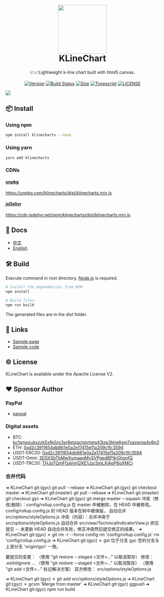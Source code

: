 <p align="center">
  <a href="https://github.com/liihuu/KLineChart">
    <img style="width: 160px" src="https://cdn.nlark.com/yuque/0/2022/png/8403091/1646572140298-assets/web-upload/16d5552a-3a7d-43a0-a5cb-079274af1df6.png"/>
  </a>
</p>
<h1 align="center" style="margin-top: -16px">KLineChart</h1>
<p align="center">💹📈Lightweight k-line chart built with html5 canvas.</p>
<div align="center">

[![Version](https://badgen.net/npm/v/klinecharts)](https://www.npmjs.com/package/klinecharts)
[![Build Status](https://travis-ci.org/liihuu/KLineChart.svg?branch=master)](https://travis-ci.org/liihuu/KLineChart)
[![Size](https://badgen.net/bundlephobia/minzip/klinecharts@latest)](https://bundlephobia.com/result?p=klinecharts@latest)
[![Typescript](https://badgen.net/npm/types/klinecharts)](types/index.d.ts)
[![LICENSE](https://badgen.net/github/license/liihuu/KLineChart)](LICENSE)

</div>

[![](https://cdn.nlark.com/yuque/0/2022/png/8403091/1646569986673-assets/web-upload/56a9e87d-8028-4875-97dd-bcfda0eb131a.png)](https://github.com/liihuu/KLineChart)

## 📦 Install
### Using npm
```bash
npm install klinecharts --save
```

### Using yarn
```bash
yarn add klinecharts
```

### CDNs
#### [unpkg](https://unpkg.com)
https://unpkg.com/klinecharts/dist/klinecharts.min.js

#### [jsDelivr](https://cdn.jsdelivr.net)
https://cdn.jsdelivr.net/npm/klinecharts/dist/klinecharts.min.js

## 📄 Docs
+ [中文](https://www.klinecharts.com/zh-CN)
+ [English](https://www.klinecharts.com)

## 🛠️ Build
Execute command in root directory. [Node.js](https://nodejs.org) is required.
```bash
# Install the dependencies from NPM:
npm install

# Build files:
npm run build
```
The generated files are in the dist folder.

## 🔗 Links
+ [Sample page](https://www.klinecharts.com/sample)
+ [Sample code](https://github.com/liihuu/KLineChartSample)

## ©️ License
KLineChart is available under the Apache License V2.

## ❤️ Sponsor Author
### PayPal
+ [paypal](https://paypal.me/liihuu)

### Digital assets
+ BTC: [bc1qnwzukszzk5xfk0zs3sr8etzgctgnrtqts43jzp3khe6gm7xazprsp4y6n3]()
+ ETH: [0xd2c3911654db861e0a2e17415e11a209c1fc3594]()
+ USDT-ERC20: [0xd2c3911654db861e0a2e17415e11a209c1fc3594]()
+ USDT-Omni: [3DSXSbTbMwXumaaqMySVPgedBP9rGhpnfQ]()
+ USDT-TRC20: [THJpTQmFGaVm12KE1Jzc5mLXiApP6qXMCi]()


### 合并代码

➜  KLineChart git:(gyc) git pull --rebase
➜  KLineChart git:(gyc) git checkout master
➜  KLineChart git:(master) git pull --rebase
➜  KLineChart git:(master) git checkout gyc
➜  KLineChart git:(gyc) git merge master --squash
冲突（修改/删除）：config/rollup.config.js 在 master 中被删除，在 HEAD 中被修改。config/rollup.config.js 的 HEAD 版本在树中被保留。
自动合并 src/options/styleOptions.js
冲突（内容）：合并冲突于 src/options/styleOptions.js
自动合并 src/view/TechnicalIndicatorView.js
挤压提交 -- 未更新 HEAD
自动合并失败，修正冲突然后提交修正的结果。
➜  KLineChart git:(gyc) ✗ git rm -r --force config
rm 'config/rollup.config.js'
rm 'config/rollup.config.js
➜  KLineChart git:(gyc) ✗ gst
位于分支 gyc
您的分支与上游分支 'origin/gyc' 一致。

要提交的变更：
  （使用 "git restore --staged <文件>..." 以取消暂存）
	修改：     .eslintignore
	...
  （使用 "git restore --staged <文件>..." 以取消暂存）
  （使用 "git add <文件>..." 标记解决方案）
	双方修改：   src/options/styleOptions.js

➜  KLineChart git:(gyc) ✗ git add src/options/styleOptions.js
➜  KLineChart git:(gyc) ✗ gcsm 'Merge from master'
➜  KLineChart git:(gyc) ggpush
➜  KLineChart git:(gyc) npm run build



